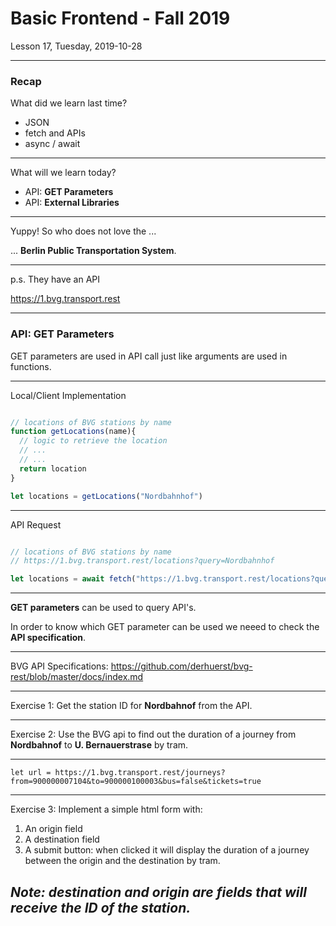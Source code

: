 <!-- .slide: id="lesson17" -->

# Basic Frontend - Fall 2019

Lesson 17, Tuesday, 2019-10-28

---

### Recap

What did we learn last time?

 * JSON
 * fetch and APIs
 * async / await


---

What will we learn today?

 * API: **GET Parameters**
 * API: **External Libraries**

---

Yuppy! So who does not love the ...

... **Berlin Public Transportation System**.


---

p.s. They have an API

https://1.bvg.transport.rest


---

### API: GET Parameters

GET parameters are used in API call just like arguments are used in functions.

---

Local/Client Implementation

```js

// locations of BVG stations by name
function getLocations(name){
  // logic to retrieve the location
  // ...
  // ...
  return location
}

let locations = getLocations("Nordbahnhof")
```

---

API Request

```js

// locations of BVG stations by name
// https://1.bvg.transport.rest/locations?query=Nordbahnhof

let locations = await fetch("https://1.bvg.transport.rest/locations?query=Nordbahnhof")
```

---

**GET parameters** can be used to query API's.

In order to know which GET parameter can be used we neeed to 
check the **API specification**. 

---

BVG API Specifications:
https://github.com/derhuerst/bvg-rest/blob/master/docs/index.md

---

Exercise 1: Get the station ID for **Nordbahnof** from the API.

---

Exercise 2: Use the BVG api to find out the duration of a journey 
from **Nordbahnof** to **U. Bernauerstrase** by tram.

---

```
let url = https://1.bvg.transport.rest/journeys?from=900000007104&to=900000100003&bus=false&tickets=true

```

---

Exercise 3: Implement a simple html form with:
1. An origin field
2. A destination field
3. A submit button: when clicked it will display the duration of a journey between the origin and the destination
by tram. 

*Note: destination and origin are fields that will receive the ID of the station.*
---





